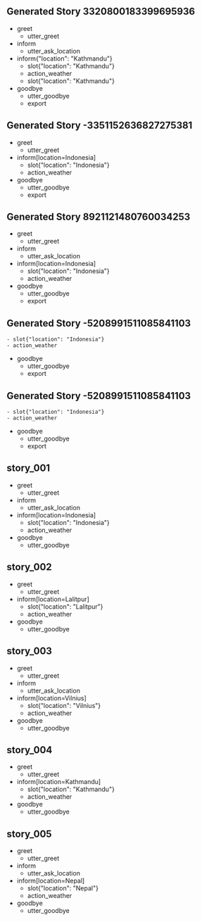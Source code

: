 ## Generated Story 3320800183399695936
* greet
    - utter_greet
* inform
    - utter_ask_location
* inform{"location": "Kathmandu"}
    - slot{"location": "Kathmandu"}
    - action_weather
    - slot{"location": "Kathmandu"}
* goodbye
    - utter_goodbye
    - export
## Generated Story -3351152636827275381
* greet
    - utter_greet
* inform[location=Indonesia]
    - slot{"location": "Indonesia"}
    - action_weather
* goodbye
    - utter_goodbye
    - export
## Generated Story 8921121480760034253
* greet
    - utter_greet
* inform
    - utter_ask_location
* inform[location=Indonesia]
    - slot{"location": "Indonesia"}
    - action_weather
* goodbye
    - utter_goodbye
    - export
## Generated Story -5208991511085841103
    - slot{"location": "Indonesia"}
    - action_weather
* goodbye
    - utter_goodbye
    - export
## Generated Story -5208991511085841103
    - slot{"location": "Indonesia"}
    - action_weather
* goodbye
    - utter_goodbye
    - export
## story_001
* greet
   - utter_greet
* inform
   - utter_ask_location
* inform[location=Indonesia]
   - slot{"location": "Indonesia"}
   - action_weather
* goodbye
   - utter_goodbye
## story_002
* greet
   - utter_greet
* inform[location=Lalitpur]
   - slot{"location": "Lalitpur"}
   - action_weather
* goodbye
   - utter_goodbye 
## story_003
* greet
   - utter_greet
* inform
   - utter_ask_location
* inform[location=Vilnius]
   - slot{"location": "Vilnius"}
   - action_weather
* goodbye
   - utter_goodbye
## story_004
* greet
   - utter_greet
* inform[location=Kathmandu]
   - slot{"location": "Kathmandu"}
   - action_weather
* goodbye
   - utter_goodbye 
## story_005
* greet
   - utter_greet
* inform
   - utter_ask_location
* inform[location=Nepal]
   - slot{"location": "Nepal"}
   - action_weather
* goodbye
   - utter_goodbye
